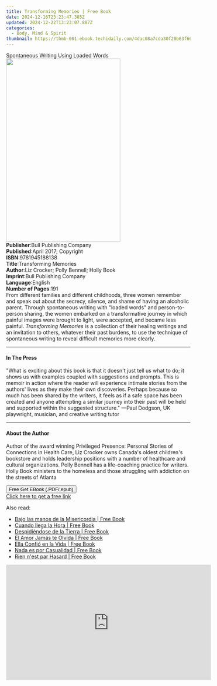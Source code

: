```yaml
---
title: Transforming Memories | Free Book
date: 2024-12-16T23:23:47.385Z
updated: 2024-12-22T13:23:07.887Z
categories:
  - Body, Mind & Spirit
thumbnail: https://thmb-001-ebook.techidaily.com/4dac08a7cda30f20b63f66c5c1431868f96b9eadd1c1da6ed5175064d60d422a.jpg
---
```

<main id="book-container">
  <div class="flex flex-col">
    <div class="book-brief flex-1 py-6 px-4 sm:p-6 md:py-10 md:px-8">
      <!-- brief-->
      <div class="book-brief-main">Spontaneous Writing Using Loaded Words</div>
    </div>
    <div
      class="book-meta-info flex-1 grid gap-4 col-start-1 col-end-3 row-start-1 sm:mb-6 sm:grid-cols-4 lg:gap-6 lg:col-start-2 lg:row-end-6 lg:row-span-6 lg:mb-0"
    >
      <div
        class="book-meta-info-left place-content-center mt-4 p-4 text-sm leading-6 col-start-2 col-span-2 dark:text-slate-400"
      >
        <img
          class="w-full h-500 object-cover rounded-lg sm:h-255 sm:col-span-2 lg:col-span-full"
          src="https://img-001-ebook.techidaily.com/7d7bf1575f98da93d5e519d562ef278beb70fd0e69fa4a8b61c717594a608a52.jpg"
          alt=""
          width="312"
          height="500"
        />
      </div>
      <div
        class="book-meta-info-right mt-2 col-start-1 row-start-2 col-span-3 self-center"
      >
        <!-- meta data  -->
        <div class="flex flex-col px-4 md:px-8">
          <div class="flex-1">
            <strong>Publisher</strong>:<span class="px-2"
              >Bull Publishing Company</span
            >
          </div>
          <div class="flex-1">
            <strong>Published</strong>:<span class="px-2"
              >April 2017; Copyright</span
            >
          </div>
          <div class="flex-1">
            <strong>ISBN</strong>:<span class="px-2">9781945188138</span>
          </div>
          <div class="flex-1">
            <strong>Title</strong>:<span class="px-2"
              >Transforming Memories</span
            >
          </div>
          <div class="flex-1">
            <strong>Author</strong>:<span class="px-2"
              >Liz Crocker; Polly Bennell; Holly Book</span
            >
          </div>
          <div class="flex-1">
            <strong>Imprint</strong>:<span class="px-2"
              >Bull Publishing Company</span
            >
          </div>
          <div class="flex-1">
            <strong>Language</strong>:<span class="px-2">English</span>
          </div>
          <div class="flex-1">
            <strong>Number of Pages</strong>:<span class="px-2">191</span>
          </div>
        </div>
      </div>
    </div>
    <div class="book-description flex-1 py-6 px-4 sm:p-6 md:py-10 md:px-8">
      <div class="book-description-main">
        <div accordion-content="" id="description">
          From different families and different childhoods, three women remember
          and speak out about the secrecy, silence, and shame of having an
          alcoholic parent. Through spontaneous writing with "loaded words" and
          person-to-person sharing, the women embarked on a transformative
          journey in which painful images were brought to light, were accepted,
          and became less painful. <i>Transforming Memories</i> is a collection
          of their healing writings and an invitation to others, whatever their
          past burdens, to use the technique of spontaneous writing to reveal
          difficult memories more clearly.
        </div>
      </div>
    </div>
    <div class="book-excerpts flex-1 py-6 px-4 sm:p-6 md:py-10 md:px-8">
      <!-- excerpts-->
      <div class="book-excerpts-main">
        <hr />
        <h4 class="placeholder placeholder-heading">
          <span>In The Press</span>
        </h4>
        <p>
          "What is exciting about this book is that it doesn't just tell us what
          to do; it shows us with examples coupled with suggestions and prompts.
          This is memoir in action where the reader will experience intimate
          stories from the authors' lives as they make their own discoveries.
          Perhaps because so much has been shared by the writers, it feels as if
          a safe space has been created and anyone attempting a similar journey
          into their past will be held and supported within the suggested
          structure." —Paul Dodgson, UK playwright, musician, and creative
          writing tutor
        </p>
      </div>
    </div>
    <div class="book-about-author flex-1 py-6 px-4 sm:p-6 md:py-10 md:px-8">
      <!-- about author-->
      <div class="book-main-author-main">
        <hr />
        <h4 class="placeholder placeholder-heading">
          <span>About the Author</span>
        </h4>
        <p>
          Author of the award winning&nbsp;Privileged Presence: Personal Stories
          of Connections in Health Care,&nbsp;Liz&nbsp;Crocker&nbsp;owns
          Canada's oldest children's bookstore and holds leadership positions
          with a number of healthcare and cultural organizations. Polly Bennell
          has a life-coaching practice for writers. Holly Book ministers to the
          homeless and those struggling with addiction on the streets of Atlanta
        </p>
      </div>
    </div>
    <div class="book-free-get flex-1 py-6 px-4 sm:p-6 md:py-10 md:px-8">
      <button
        id="btn-free-get"
        class="bg-blue-500 hover:bg-blue-700 text-white font-bold py-2 px-4 rounded"
      >
        Free Get EBook (.PDF/.epub)
      </button>
      <div id="countdown-display" class="px-2 text-lg mt-2"></div>
      <a
        id="free-link"
        class="hidden bg-blue-500 hover:bg-blue-700 text-white font-bold py-2 px-4 rounded"
        href="https://www.ebooks.com/en-us/book/95718608/transforming-memories/liz-crocker/"
        target="_blank"
        >Click here to get a free link</a
      >
    </div>
    <script>
      let countdownTime = 0;
      let countdownInterval = null;
      document
        .getElementById('btn-free-get')
        .addEventListener('click', startCountdown);
      function startCountdown() {
        countdownTime = new Date().getTime() + 60000 * 3;
        countdownInterval = setInterval(updateCountdown, 1000);
        document.getElementById('btn-free-get').disabled = true;
        document
          .getElementById('btn-free-get')
          .classList.add('bg-gray-500', 'cursor-not-allowed');
      }
      function updateCountdown() {
        let currentTime = new Date().getTime();
        let timeLeft = countdownTime - currentTime;
        let secondsLeft = Math.floor(timeLeft / 1000);
        document.getElementById('countdown-display').innerHTML =
          `Remaining time: ${secondsLeft} seconds.`;
        if (secondsLeft <= 0) {
          clearInterval(countdownInterval);
          document.getElementById('btn-free-get').classList.add('hidden');
          document.getElementById('free-link').classList.remove('hidden');
          document.getElementById('countdown-display').innerHTML = '';
        }
      }
    </script>
  </div>
</main>

<ins class="adsbygoogle"
      style="display:block"
      data-ad-client="ca-pub-7571918770474297"
      data-ad-slot="8358498916"
      data-ad-format="auto"
      data-full-width-responsive="true"></ins>
    

<span class="atpl-alsoreadstyle">Also read:</span>
<div><ul>
<li><a href="https://novels-ebooks.techidaily.com/210970020-9781088231968-bajo-las-manos-de-la-misericordia/"><u>Bajo las manos de la Misericordia | Free Book</u></a></li>
<li><a href="https://novels-ebooks.techidaily.com/210970013-9781088233511-cuando-llega-la-hora/"><u>Cuando llega la Hora | Free Book</u></a></li>
<li><a href="https://novels-ebooks.techidaily.com/210970018-9781088231746-despidiendose-de-la-tierra/"><u>Despidiéndose de la Tierra | Free Book</u></a></li>
<li><a href="https://novels-ebooks.techidaily.com/210970014-9781088231623-el-amor-jamas-te-olvida/"><u>El Amor Jamás te Olvida | Free Book</u></a></li>
<li><a href="https://novels-ebooks.techidaily.com/210970021-9781088234921-ella-confio-en-la-vida/"><u>Ella Confió en la Vida | Free Book</u></a></li>
<li><a href="https://novels-ebooks.techidaily.com/210970019-9781088236949-nada-es-por-casualidad/"><u>Nada es por Casualidad | Free Book</u></a></li>
<li><a href="https://novels-ebooks.techidaily.com/210970016-9781088238950-rien-nest-par-hasard/"><u>Rien n'est par Hasard | Free Book</u></a></li>
</ul></div>

<!-- affiliate ads begin -->
<iframe width="560" height="315" src="https://www.youtube.com/embed/8dH3yHH9IX8?si=geiW5KbIljSFT9pz" title="YouTube video player" frameborder="0" allow="accelerometer; autoplay; clipboard-write; encrypted-media; gyroscope; picture-in-picture; web-share" referrerpolicy="strict-origin-when-cross-origin" allowfullscreen></iframe>
<!-- affiliate ads end -->


